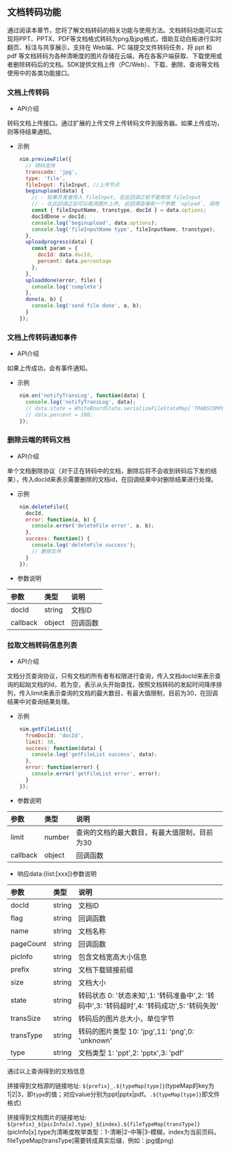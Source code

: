 ## 文档转码功能
通过阅读本章节，您将了解文档转码的相关功能与使用方法。文档转码功能可以实现将PPT、PPTX、PDF等文档格式转码为png及jpg格式，借助互动白板进行实时翻页、标注与共享展示，支持在 Web端、PC 端提交文件转码任务，将 ppt 和 pdf 等文档转码为各种清晰度的图片存储在云端，再在各客户端获取、下载使用或者删除转码后的文档。SDK提供文档上传（PC/Web）、下载、删除、查询等文档使用中的各类功能接口。

### 文档上传转码
- API介绍

转码文档上传接口。通过扩展的上传文件上传转码文件到服务器。如果上传成功，则等待结果通知。
- 示例

```js
    nim.previewFile({
      // 转码支持
      transcode: 'jpg',
      type: 'file',
      fileInput: fileInput, //上传节点
      beginupload(data) {
        // - 如果开发者传入 fileInput, 在此回调之前不能修改 fileInput
        // - 在此回调之后可以取消图片上传, 此回调会接收一个参数 `upload`, 调用 `upload.abort();` 来取消文件上传
        const { fileInputName, transtype, docId } = data.options;
        docIdDone = docId;
        console.log('beginupload', data.options);
        console.log('fileInputName type', fileInputName, transtype);
      },
      uploadprogress(data) {
        const param = {
          docId: data.docId,
          percent: data.percentage
        };
      },
      uploaddone(error, file) {
        console.log('complete')
      },
      done(a, b) {
        console.log('send file done', a, b);
      }
    });
```

### 文档上传转码通知事件
- API介绍

如果上传成功，会有事件通知。
- 示例

```js
    nim.on('notifyTransLog', function(data) {
      console.log('notifyTransLog', data);
      // data.state = WhiteBoardState.serializeFileStateMap['TRANSCOMPLETE'];
      // data.percent = 100;
    });
```

### 删除云端的转码文档
- API介绍

单个文档删除协议（对于正在转码中的文档，删除后将不会收到转码后下发的结果），传入docId来表示需要删除的文档id，在回调结果中对删除结果进行处理。
- 示例

```js
    nim.deleteFile({
      docId,
      error: function(a, b) {
        console.error('deleteFile error', a, b);
      },
      success: function() {
        console.log('deleteFile success');
        // 删除文件
      }
    });
```
- 参数说明

| 参数 | 类型 | 说明 |
| :-------- | :-------- | :------ |
| docId   | string |  文档ID  |
| callback   | object |  回调函数  |

### 拉取文档转码信息列表
- API介绍

文档分页查询协议，只有文档的所有者有权限进行查询，传入文档docId来表示查询的起始文档的Id，若为空，表示从头开始查找，按照文档转码的发起时间降序排列，传入limit来表示查询的文档的最大数目，有最大值限制，目前为30，在回调结果中对查询结果处理。
- 示例

```js
    nim.getFileList({
      fromDocId: 'docId',
      limit: 30,
      success: function(data) {
        console.log('getFileList success', data);
      },
      error: function(error) {
        console.error('getFileList error', error);
      }
    });
```
- 参数说明

| 参数 | 类型 | 说明 |
| :-------- | :-------- | :------ |
| limit   | number |  查询的文档的最大数目，有最大值限制，目前为30  |
| callback   | object	 |  回调函数  |

- 响应data:{list:[xxx]}参数说明

| 参数 | 类型 | 说明 |
| :-------- | :-------- | :------ |
| docId   | string | 文档ID |
| flag   | string |  回调函数  |
| name   | string |  文档名称  |
| pageCount   | string |  回调函数  |
| picInfo   | string | 包含文档宽高大小信息 |
| prefix   | string | 文档下载链接前缀  |
| size   | string |  文档大小  |
| state   | string |  转码状态 0: '状态未知',1: '转码准备中',2: '转码中',3: '转码超时',4: '转码成功',5: '转码失败' |
| transSize   | string |  转码后的图片总大小，单位字节  |
| transType   | string |  转码的图片类型 10: 'jpg',11: 'png',0: 'unknown'  |
| type   | string |  文档类型 1: 'ppt',2: 'pptx',3: 'pdf'  |
通过以上查询得到的文档信息

拼接得到文档源的链接地址: `${prefix}_.${typeMap[type]}`(typeMap的key为1|2|3，即`type`的值；对应value分别为ppt|pptx|pdf。`.${typeMap[type]}`即文件格式)

拼接得到文档图片的链接地址: `${prefix}_${picInfo[x].type}_${index}.${fileTypeMap[transType]}`(picInfo[x].type为清晰度枚举类型：1-清晰|2-中等|3-模糊，index为当前页码，fileTypeMap[transType]需要转成真实后缀，例如：jpg或png)
